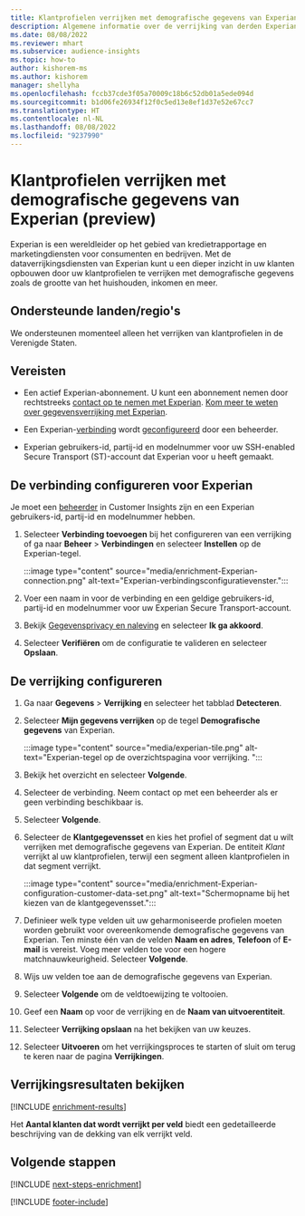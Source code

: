 ```yaml
---
title: Klantprofielen verrijken met demografische gegevens van Experian (preview)
description: Algemene informatie over de verrijking van derden Experian.
ms.date: 08/08/2022
ms.reviewer: mhart
ms.subservice: audience-insights
ms.topic: how-to
author: kishorem-ms
ms.author: kishorem
manager: shellyha
ms.openlocfilehash: fccb37cde3f05a70009c18b6c52db01a5ede094d
ms.sourcegitcommit: b1d06fe26934f12f0c5ed13e8ef1d37e52e67cc7
ms.translationtype: HT
ms.contentlocale: nl-NL
ms.lasthandoff: 08/08/2022
ms.locfileid: "9237990"
---
```

# <a name="enrich-customer-profiles-with-demographics-from-experian-preview"></a>Klantprofielen verrijken met demografische gegevens van Experian (preview)

Experian is een wereldleider op het gebied van kredietrapportage en marketingdiensten voor consumenten en bedrijven. Met de dataverrijkingsdiensten van Experian kunt u een dieper inzicht in uw klanten opbouwen door uw klantprofielen te verrijken met demografische gegevens zoals de grootte van het huishouden, inkomen en meer.

## <a name="supported-countriesregions"></a>Ondersteunde landen/regio's

We ondersteunen momenteel alleen het verrijken van klantprofielen in de Verenigde Staten.

## <a name="prerequisites"></a>Vereisten

- Een actief Experian-abonnement. U kunt een abonnement nemen door rechtstreeks [contact op te nemen met Experian](https://www.experian.com/marketing-services/contact). [Kom meer te weten over gegevensverrijking met Experian](https://www.experian.com/marketing-services/microsoft?cmpid=ems_web_mci_cdppage).

- Een Experian-[verbinding](connections.md) wordt [geconfigureerd](#configure-the-connection-for-experian) door een beheerder.

- Experian gebruikers-id, partij-id en modelnummer voor uw SSH-enabled Secure Transport (ST)-account dat Experian voor u heeft gemaakt.

## <a name="configure-the-connection-for-experian"></a>De verbinding configureren voor Experian

Je moet een [beheerder](permissions.md#admin) in Customer Insights zijn en een Experian gebruikers-id, partij-id en modelnummer hebben.

1. Selecteer **Verbinding toevoegen** bij het configureren van een verrijking of ga naar **Beheer** > **Verbindingen** en selecteer **Instellen** op de Experian-tegel.

   :::image type="content" source="media/enrichment-Experian-connection.png" alt-text="Experian-verbindingsconfiguratievenster.":::

1. Voer een naam in voor de verbinding en een geldige gebruikers-id, partij-id en modelnummer voor uw Experian Secure Transport-account.

1. Bekijk [Gegevensprivacy en naleving](connections.md#data-privacy-and-compliance) en selecteer **Ik ga akkoord**.

1. Selecteer **Verifiëren** om de configuratie te valideren en selecteer **Opslaan**.

## <a name="configure-the-enrichment"></a>De verrijking configureren

1. Ga naar **Gegevens** > **Verrijking** en selecteer het tabblad **Detecteren**.

1. Selecteer **Mijn gegevens verrijken** op de tegel **Demografische gegevens** van Experian.

   :::image type="content" source="media/experian-tile.png" alt-text="Experian-tegel op de overzichtspagina voor verrijking. ":::

1. Bekijk het overzicht en selecteer **Volgende**.

1. Selecteer de verbinding. Neem contact op met een beheerder als er geen verbinding beschikbaar is.

1. Selecteer **Volgende**.

1. Selecteer de **Klantgegevensset** en kies het profiel of segment dat u wilt verrijken met demografische gegevens van Experian. De entiteit *Klant* verrijkt al uw klantprofielen, terwijl een segment alleen klantprofielen in dat segment verrijkt.

    :::image type="content" source="media/enrichment-Experian-configuration-customer-data-set.png" alt-text="Schermopname bij het kiezen van de klantgegevensset.":::

1. Definieer welk type velden uit uw geharmoniseerde profielen moeten worden gebruikt voor overeenkomende demografische gegevens van Experian. Ten minste één van de velden **Naam en adres**, **Telefoon** of **E-mail** is vereist. Voeg meer velden toe voor een hogere matchnauwkeurigheid. Selecteer **Volgende**.

1. Wijs uw velden toe aan de demografische gegevens van Experian.

1. Selecteer **Volgende** om de veldtoewijzing te voltooien.

1. Geef een **Naam** op voor de verrijking en de **Naam van uitvoerentiteit**.

1. Selecteer **Verrijking opslaan** na het bekijken van uw keuzes.

1. Selecteer **Uitvoeren** om het verrijkingsproces te starten of sluit om terug te keren naar de pagina **Verrijkingen**.

## <a name="view-enrichment-results"></a>Verrijkingsresultaten bekijken

[!INCLUDE [enrichment-results](includes/enrichment-results.md)]

Het **Aantal klanten dat wordt verrijkt per veld** biedt een gedetailleerde beschrijving van de dekking van elk verrijkt veld.

## <a name="next-steps"></a>Volgende stappen

[!INCLUDE [next-steps-enrichment](includes/next-steps-enrichment.md)]

[!INCLUDE [footer-include](includes/footer-banner.md)]

